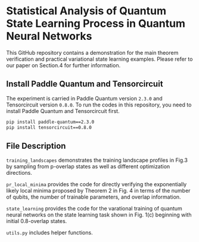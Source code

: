 # Statistical Analysis of Quantum State Learning Process in Quantum Neural Networks

This GitHub repository contains a demonstration for the main theorem verification and practical variational state learning examples. Please refer to our paper on Section.4 for further information.

## Install Paddle Quantum and Tensorcircuit

The experiment is carried in Paddle Quantum version `2.3.0` and Tensorcircuit version `0.8.0`. To run the codes in this repository, you need to install Paddle Quantum and Tensorcircuit first.

```bash
pip install paddle-quantum==2.3.0
pip install tensorcircuit==0.8.0
```

## File Description

`training_landscapes` demonstrates the training landscape profiles in Fig.3 by sampling from p-overlap states as well as different optimization directions.

`pr_local_minima` provides the code for directly verifying the exponentially likely local minima proposed by Theorem 2 in Fig. 4 in terms of the number of qubits, the number of trainable parameters, and overlap information.

`state_learning` provides the code for the varational training of quantum neural networks on the state learning task shown in Fig. 1(c) beginning with initial 0.8-overlap states.

`utils.py` includes helper functions.
